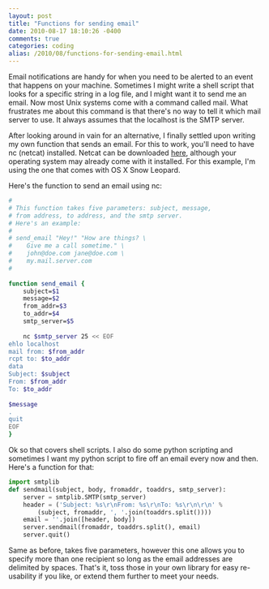```yaml
---
layout: post
title: "Functions for sending email"
date: 2010-08-17 18:10:26 -0400
comments: true
categories: coding
alias: /2010/08/functions-for-sending-email.html
---
```


Email notifications are handy for when you need to be alerted to an event that happens on your machine. Sometimes I might write a shell script that looks for a specific string in a log file, and I might want it to send me an email. Now most Unix systems come with a command called mail. What frustrates me about this command is that there's no way to tell it which mail server to use. It always assumes that the localhost is the SMTP server. 

<!--more-->

After looking around in vain for an alternative, I finally settled upon writing my own function that sends an email. For this to work, you'll need to have nc (netcat) installed. Netcat can be downloaded [here](http://netcat.sourceforge.net), although your operating system may already come with it installed. For this example, I'm using the one that comes with OS X Snow Leopard. 

Here's the function to send an email using nc:

```bash
#
# This function takes five parameters: subject, message, 
# from address, to address, and the smtp server.
# Here's an example:
#
# send_email "Hey!" "How are things? \
#    Give me a call sometime." \
#    john@doe.com jane@doe.com \
#    my.mail.server.com
#
 
function send_email {
    subject=$1
    message=$2
    from_addr=$3
    to_addr=$4
    smtp_server=$5
 
    nc $smtp_server 25 << EOF
ehlo localhost
mail from: $from_addr
rcpt to: $to_addr
data
Subject: $subject
From: $from_addr
To: $to_addr
 
$message
.
quit
EOF
}
```

Ok so that covers shell scripts. I also do some python scripting and sometimes I want my python script to fire off an email every now and then. Here's a function for that:

```python
import smtplib
def sendmail(subject, body, fromaddr, toaddrs, smtp_server):
    server = smtplib.SMTP(smtp_server)
    header = ('Subject: %s\r\nFrom: %s\r\nTo: %s\r\n\r\n' %
        (subject, fromaddr, ', '.join(toaddrs.split())))
    email = ''.join([header, body])
    server.sendmail(fromaddr, toaddrs.split(), email)
    server.quit()
```

Same as before, takes five parameters, however this one allows you to specify more than one recipient so long as the email addresses are delimited by spaces. That's it, toss those in your own library for easy re-usability if you like, or extend them further to meet your needs.
        
